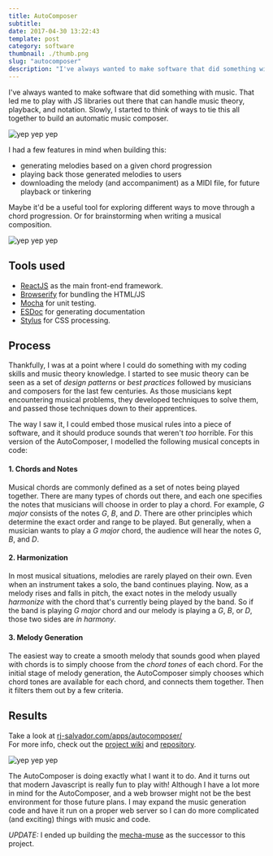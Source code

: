 ```yaml
---
title: AutoComposer
subtitle:
date: 2017-04-30 13:22:43
template: post
category: software
thumbnail: ./thumb.png
slug: "autocomposer"
description: "I've always wanted to make software that did something with music. That led me to play with JS libraries out there that can handle music theory, playback, and notation. Slowly, I started to think of ways to tie this all together to build an automatic music composer."
---
```


I've always wanted to make software that did something with music. <!-- more --> That led me to play with JS libraries out there that can handle music theory, playback, and notation. Slowly, I started to think of ways to tie this all together to build an automatic music composer.

![yep yep yep](./autocomposer-sketch-02.jpg "yep yep")

I had a few features in mind when building this:

- generating melodies based on a given chord progression
- playing back those generated melodies to users
- downloading the melody (and accompaniment) as a MIDI file, for future playback or tinkering

Maybe it'd be a useful tool for exploring different ways to move through a chord progression. Or for brainstorming when writing a musical composition.

![yep yep yep](./autocomposer-sketch-03.jpg "yep yep")

## Tools used

- [ReactJS](https://reactjs.org/) as the main front-end framework.
- [Browserify](http://browserify.org/) for bundling the HTML/JS
- [Mocha](https://mochajs.org/) for unit testing.
- [ESDoc](https://esdoc.org/) for generating documentation
- [Stylus](http://stylus-lang.com/) for CSS processing.
## Process

Thankfully, I was at a point where I could do something with my coding skills and music theory knowledge. I started to see music theory can be seen as a set of _design patterns_ or _best practices_ followed by musicians and composers for the last few centuries. As those musicians kept encountering musical problems, they developed techniques to solve them, and passed those techniques down to their apprentices.

The way I saw it, I could embed those musical rules into a piece of software, and it should produce sounds that weren't _too_ horrible. For this version of the AutoComposer, I modelled the following musical concepts in code:

#### 1. Chords and Notes

Musical chords are commonly defined as a set of notes being played together. There are many types of chords out there, and each one specifies the notes that musicians will choose in order to play a chord. For example, _G major_ consists of the notes _G_, _B_, and _D_. There are other principles which determine the exact order and range to be played. But generally, when a musician wants to play a _G major_ chord, the audience will hear the notes _G_, _B_, and _D_.

#### 2. Harmonization

In most musical situations, melodies are rarely played on their own. Even when an instrument takes a solo, the band continues playing. Now, as a melody rises and falls in pitch, the exact notes in the melody usually _harmonize_ with the chord that's currently being played by the band. So if the band is playing _G major_ chord and our melody is playing a _G_, _B_, or _D_, those two sides are _in harmony_.

#### 3. Melody Generation

The easiest way to create a smooth melody that sounds good when played with chords is to simply choose from the _chord tones_ of each chord. For the initial stage of melody generation, the AutoComposer simply chooses which chord tones are available for each chord, and connects them together. Then it filters them out by a few criteria.

## Results

Take a look at [rj-salvador.com/apps/autocomposer/](http://www.rj-salvador.com/apps/autocomposer/)  
For more info, check out the [project wiki](https://github.com/rjsalvadorr/autocomposer-js/wiki) and [repository](https://github.com/rjsalvadorr/autocomposer-js).

![yep yep yep](./snapshot.png "yep yep")

The AutoComposer is doing exactly what I want it to do. And it turns out that modern Javascript is really fun to play with! Although I have a lot more in mind for the AutoComposer, and a web browser might not be the best environment for those future plans. I may expand the music generation code and have it run on a proper web server so I can do more complicated (and exciting) things with music and code.

_UPDATE:_ I ended up building the [mecha-muse](https://quizzical-carson-84be05.netlify.com/) as the successor to this project.
